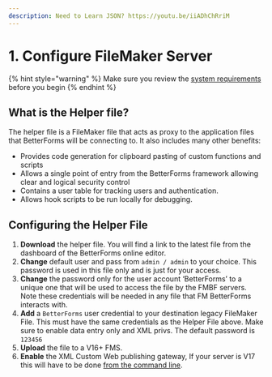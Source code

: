 ```yaml
---
description: Need to Learn JSON? https://youtu.be/iiADhChRriM
---
```


# 1. Configure FileMaker Server

{% hint style="warning" %}
Make sure you review the [system requirements](./#requirements) before you begin
{% endhint %}

## What is the Helper file?

The helper file is a FileMaker file that acts as proxy to the application files that BetterForms will be connecting to. It also includes many other benefits:

* Provides code generation for clipboard pasting of custom functions and scripts
* Allows a single point of entry from the BetterForms framework allowing clear and logical security control
* Contains a user table for tracking users and authentication.
* Allows hook scripts to be run locally for debugging.

## Configuring the Helper File

1. **Download** the helper file. You will find a link to the latest file from the dashboard of the BetterForms online editor.
2. **Change** default user and pass from `admin / admin` to your choice. This password is used in this file only and is just for your access.
3. **Change** the password only for the user account ‘BetterForms’ to a unique one that will be used to access the file by the FMBF servers. Note these credentials will be needed in any file that FM BetterForms interacts with.
4. **Add** a `BetterForms` user credential to your destination legacy FileMaker File. This must have the same credentials as the Helper File above. Make sure to enable data entry only and XML privs. The default password is `123456`
5. **Upload** the file to a V16+ FMS.
6. **Enable** the XML Custom Web publishing gateway, If your server is V17 this will have to be done [from the command line](http://docs.360works.com/index.php/Enable\_XML\_FileMaker\_17).
